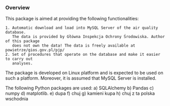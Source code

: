 ### Overview

This package is aimed at providing the following functionalities:

	1. Automatic download and load into MySQL Server of the air quality database.
	   The data is provided by Główna Inspekcja Ochrony Środowiska. Author of this package
	   does not own the data! The data is freely available at powietrze/gios.gov.pl/pjp/
	2. Set of procedures that operate on the database and make it easier to carry out
	   analyses.

The package is developed on Linux platform and is expected to be used on such a platform. 
Moreover, it is assumed that MySQL Server is installed.

The following Python packages are used:
	a) SQLAlchemy
	b) Pandas
	c) numpy
	d) matplotlib.
	e) dupa
	f) chuj
	g) kamieni kupa
	h) chuj z ta polska wschodnia

